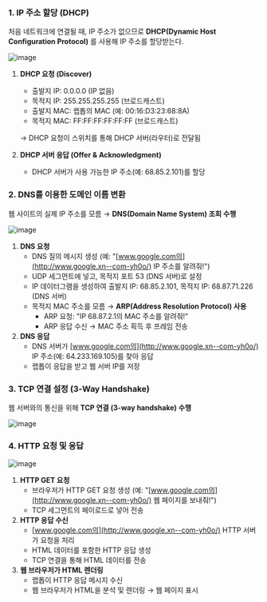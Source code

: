 ### **1. IP 주소 할당 (DHCP)**

처음 네트워크에 연결될 때, IP 주소가 없으므로 **DHCP(Dynamic Host Configuration Protocol)** 를 사용해 IP 주소를 할당받는다.

![image](https://cdn.fiberroad.com/app/uploads/2023/02/How-does-DHCP-work-1024x346.png)

1. **DHCP 요청 (Discover)**
    - 출발지 IP: 0.0.0.0 (IP 없음)
    - 목적지 IP: 255.255.255.255 (브로드캐스트)
    - 출발지 MAC: 랩톱의 MAC (예: 00:16:D3:23:68:8A)
    - 목적지 MAC: FF:FF:FF:FF:FF:FF (브로드캐스트)
    
    → DHCP 요청이 스위치를 통해 DHCP 서버(라우터)로 전달됨
    
2. **DHCP 서버 응답 (Offer & Acknowledgment)**
    - DHCP 서버가 사용 가능한 IP 주소(예: 68.85.2.101)를 할당


### **2. DNS를 이용한 도메인 이름 변환**

웹 사이트의 실제 IP 주소를 모름 → **DNS(Domain Name System) 조회 수행**

![image](https://www.indusface.com/wp-content/uploads/2024/10/DNS-lookup-process-.png)

1. **DNS 요청**
    - DNS 질의 메시지 생성 (예: "[www.google.com의](http://www.google.xn--com-yh0o/) IP 주소를 알려줘!")
    - UDP 세그먼트에 넣고, 목적지 포트 53 (DNS 서버)로 설정
    - IP 데이터그램을 생성하여 출발지 IP: 68.85.2.101, 목적지 IP: 68.87.71.226 (DNS 서버)
    - 목적지 MAC 주소를 모름 → **ARP(Address Resolution Protocol) 사용**
        - ARP 요청: "IP 68.87.2.1의 MAC 주소를 알려줘!"
        - ARP 응답 수신 → MAC 주소 획득 후 프레임 전송
2. **DNS 응답**
    - DNS 서버가 [www.google.com의](http://www.google.xn--com-yh0o/) IP 주소(예: 64.233.169.105)를 찾아 응답
    - 랩톱이 응답을 받고 웹 서버 IP를 저장


### **3. TCP 연결 설정 (3-Way Handshake)**

웹 서버와의 통신을 위해 **TCP 연결 (3-way handshake) 수행**

![image](https://unicminds.com/wp-content/uploads/2024/03/TCPIP-Handshake-1020x1024.webp)


### **4. HTTP 요청 및 응답**

![image](https://velog.velcdn.com/images%2Fbky373%2Fpost%2F61945040-f15f-4f9e-8b3d-bf0409f981ab%2Fimage.png)

1. **HTTP GET 요청**
    - 브라우저가 HTTP GET 요청 생성 (예: "[www.google.com의](http://www.google.xn--com-yh0o/) 웹 페이지를 보내줘!")
    - TCP 세그먼트의 페이로드로 넣어 전송
2. **HTTP 응답 수신**
    - [www.google.com의](http://www.google.xn--com-yh0o/) HTTP 서버가 요청을 처리
    - HTML 데이터를 포함한 HTTP 응답 생성
    - TCP 연결을 통해 HTML 데이터를 전송
3. **웹 브라우저가 HTML 렌더링**
    - 랩톱이 HTTP 응답 메시지 수신
    - 웹 브라우저가 HTML을 분석 및 렌더링 → 웹 페이지 표시
